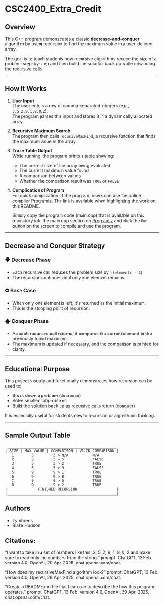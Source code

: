 # CSC2400_Extra_Credit

## Overview

This C++ program demonstrates a classic **decrease-and-conquer** algorithm by using recursion to find the maximum value in a user-defined array.

The goal is to teach students how recursive algorithms reduce the size of a problem step-by-step and then build the solution back up while unwinding the recursive calls.

---

## How It Works

1. **User Input**  
   The user enters a row of comma-separated integers (e.g., `3,5,2,9,1,8,0,2`).  
   The program parses this input and stores it in a dynamically allocated array.

2. **Recursive Maximum Search**  
   The program then calls `recusiveMaxFind`, a recursive function that finds the maximum value in the array.

3. **Trace Table Output**  
   While running, the program prints a table showing:
   - The current size of the array being evaluated
   - The current maximum value found
   - A comparison between values
   - Whether the comparison result was `TRUE` or `FALSE`

4. **Complication of Program**  
   For quick complication of the program, users can use the online complier [Programiz](https://www.programiz.com/cpp-programming/online-compiler/). The link is available when highlighting the work on this README.
   
   Simply copy the program code (main.cpp) that is available on this repository into the main.cpp section on [Programiz](https://www.programiz.com/cpp-programming/online-compiler/) and click the `Run` button on the screen to compile and use the program. 


---

## Decrease and Conquer Strategy

### 🡇 Decrease Phase
- Each recursive call reduces the problem size by 1 (`elements - 1`).
- The recursion continues until only one element remains.

### ⛔ Base Case
- When only one element is left, it's returned as the initial maximum.
- This is the stopping point of recursion.

### 🡅 Conquer Phase
- As each recursive call returns, it compares the current element to the previously found maximum.
- The maximum is updated if necessary, and the comparison is printed for clarity.

---

## Educational Purpose

This project visually and functionally demonstrates how recursion can be used to:
- Break down a problem (decrease)
- Solve smaller subproblems
- Build the solution back up as recursive calls return (conquer)

It is especially useful for students new to recursion or algorithmic thinking.

---

## Sample Output Table
     __________________________________________________
    | SIZE | MAX VALUE | COMPARISON | VALID COMPARISON | 
       1        3         3 > N/A           N/A 
       2        3         3 > 5             FALSE 
       3        5         5 > 2             TRUE 
       4        5         5 > 9             FALSE 
       5        9         9 > 1             TRUE 
       6        9         9 > 8             TRUE 
       7        9         9 > 0             TRUE 
       8        9         9 > 2             TRUE 
    |              FINISHED RECURSION                  | 
    |__________________________________________________|

## Authors
- Ty Ahrens  
- Blake Hudson

## Citations: 

“I want to take in a set of numbers like this: 3, 5, 2, 9, 1, 8, 0, 2 and make sure to read only the numbers from the string.” prompt. ChatGPT, 13 Feb. version 4.0, OpenAI, 29 Apr. 2025, chat.openai.com/chat.

“How does my recursiveMaxFind algorithm look?” prompt. ChatGPT, 13 Feb. version 4.0, OpenAI, 29 Apr. 2025, chat.openai.com/chat.

“Create a README.md file that I can use to describe the how this program operates.” prompt. ChatGPT, 13 Feb. version 4.0, OpenAI, 29 Apr. 2025, chat.openai.com/chat.